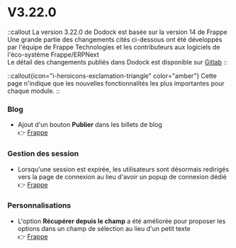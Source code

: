 # V3.22.0

::callout
La version 3.22.0 de Dodock est basée sur la version 14 de Frappe  
Une grande partie des changements cités ci-dessous ont été développés par l'équipe de Frappe Technologies et les contributeurs aux logiciels de l'éco-système Frappe/ERPNext  
Le détail des changements publiés dans Dodock est disponible sur [Gitlab](https://gitlab.com/dokos/dodock/-/releases/v3.22.0)
::

::callout{icon="i-heroicons-exclamation-triangle" color="amber"}
Cette page n'indique que les nouvelles fonctionnalités les plus importantes pour chaque module.
::

### Blog

- Ajout d'un bouton **Publier** dans les billets de blog  
:point_right: [Frappe](https://github.com/frappe/frappe/pull/20066)


### Gestion des session

- Lorsqu'une session est expirée, les utilisateurs sont désormais redirigés vers la page de connexion au lieu d'avoir un popup de connexion dédié  
:point_right: [Frappe](https://github.com/frappe/frappe/pull/20018)


### Personnalisations

- L'option **Récupérer depuis le champ** a été améliorée pour proposer les options dans un champ de sélection au lieu d'un petit texte  
:point_right: [Frappe](https://github.com/frappe/frappe/pull/20046)
